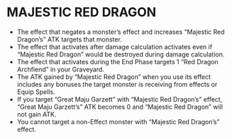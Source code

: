 
# MAJESTIC RED DRAGON

*   The effect that negates a monster’s effect and increases “Majestic Red Dragon’s” ATK targets that monster.
*   The effect that activates after damage calculation activates even if “Majestic Red Dragon” would be destroyed during damage calculation.
*   The effect that activates during the End Phase targets 1 “Red Dragon Archfiend” in your Graveyard.
*   The ATK gained by “Majestic Red Dragon” when you use its effect includes any bonuses the target monster is receiving from effects or Equip Spells.
*   If you target “Great Maju Garzett” with “Majestic Red Dragon’s” effect, “Great Maju Garzett’s” ATK becomes 0 and “Majestic Red Dragon” will not gain ATK.
*   You cannot target a non-Effect monster with “Majestic Red Dragon’s” effect.

  